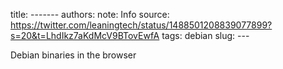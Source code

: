 title: -------
authors: 
note: Info
source: https://twitter.com/leaningtech/status/1488501208839077899?s=20&t=LhdIkz7aKdMcV9BTovEwfA
tags: debian
slug: ---

Debian binaries in the browser